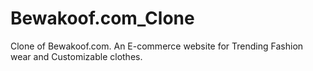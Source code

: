 # Bewakoof.com_Clone
Clone of Bewakoof.com. An E-commerce website for Trending Fashion wear and Customizable clothes.
